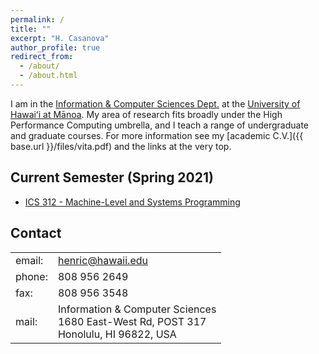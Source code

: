 ```yaml
---
permalink: /
title: ""
excerpt: "H. Casanova"
author_profile: true
redirect_from: 
  - /about/
  - /about.html
---
```



I am in the 
[Information & Computer Sciences Dept.](http://www.ics.hawaii.edu) at the
[University of Hawai&#699;i at M&#257;noa](https://manoa.hawaii.edu).   My area
of research fits broadly under the High Performance Computing umbrella, and I teach
a range of undergraduate and graduate courses. 
For more information see my [academic C.V.]({{ base.url }}/files/vita.pdf) and the links at the very top.

## Current Semester (Spring 2021)

  - [ICS 312 - Machine-Level and Systems Programming](https://henricasanova.github.io/ics312_spring2021/)


## Contact

<table style="width:auto">
<tr><td>email: </td><td><a href="mailto:henric@hawaii.edu">henric@hawaii.edu</a></td></tr>
<tr><td>phone: </td><td>808 956 2649</td></tr>
<tr><td>fax: </td><td>808 956 3548</td></tr>
<tr><td>mail: </td><td>Information & Computer Sciences<br>
                       1680 East-West Rd, POST 317<br>
                       Honolulu, HI 96822, USA
            </td></tr>
</table>

